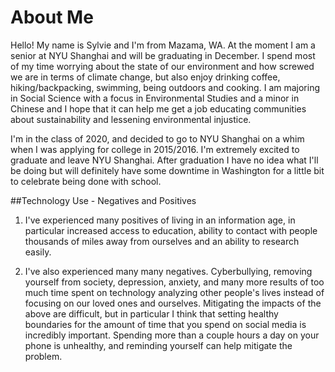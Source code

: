  
# **About Me**
Hello! My name is Sylvie and I'm from Mazama, WA. At the moment I am a senior at NYU Shanghai and will be graduating in December. I spend most of my time worrying about the state of our environment and how screwed we are in terms of climate change, but also enjoy drinking coffee, hiking/backpacking, swimming, being outdoors and cooking. I am majoring in Social Science with a focus in Environmental Studies and a minor in Chinese and I hope that it can help me get a job educating communities about sustainability and lessening environmental injustice. 

I'm in the class of 2020, and decided to go to NYU Shanghai on a whim when I was applying for college in 2015/2016. I'm extremely excited to graduate and leave NYU Shanghai. After graduation I have no idea what I'll be doing but will definitely have some downtime in Washington for a little bit to celebrate being done with school. 

##Technology Use - Negatives and Positives
1. I've experienced many positives of living in an information age, in particular increased access to education, ability to contact with people thousands of miles away from ourselves and an ability to research easily. 

2. I've also experienced many many negatives. Cyberbullying, removing yourself from society, depression, anxiety, and many more results of too much time spent on technology analyzing other people's lives instead of focusing on our loved ones and ourselves. Mitigating the impacts of the above are difficult, but in particular I think that setting healthy boundaries for the amount of time that you spend on social media is incredibly important. Spending more than a couple hours a day on your phone is unhealthy, and reminding yourself can help mitigate the problem. 
